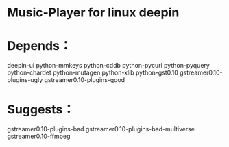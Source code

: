 Music-Player for linux deepin
=============================

Depends：
========
deepin-ui
python-mmkeys
python-cddb
python-pycurl
python-pyquery
python-chardet
python-mutagen
python-xlib
python-gst0.10
gstreamer0.10-plugins-ugly
gstreamer0.10-plugins-good

Suggests：
=========
gstreamer0.10-plugins-bad
gstreamer0.10-plugins-bad-multiverse
gstreamer0.10-ffmpeg
